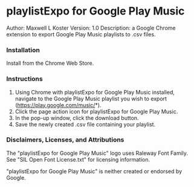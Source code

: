 # playlistExpo for Google Play Music
Author: Maxwell L Koster
Version: 1.0
Description: a Google Chrome extension to export Google Play Music playlists to .csv files.

### Installation
Install from the Chrome Web Store.

### Instructions
1. Using Chrome with playlistExpo for Google Play Music installed, navigate to the Google Play Music playlist you wish to export (https://play.google.com/music/*).
2. Click the page action icon for playlistExpo for Google Play Music.
3. In the pop-up window, click the download button.
4. Save the newly created .csv file containing your playlist. 

### Disclaimers, Licenses, and Attributions
The "playlistExpo for Google Play Music" logo uses Raleway Font Family. See "SIL Open Font License.txt" for licensing information.

"playlistExpo for Google Play Music" is neither created or endorsed by Google.
